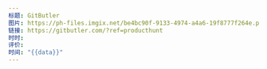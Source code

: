 ```yaml
---
标题: GitButler
图片: https://ph-files.imgix.net/be4bc90f-9133-4974-a4a6-19f8777f264e.png?auto=compress&codec=mozjpeg&cs=strip&auto=format&w=72&h=72&fit=crop&bg=0fff&dpr=1
链接: https://gitbutler.com/?ref=producthunt
时时: 
评价: 
时间: "{{data}}"
---
```


